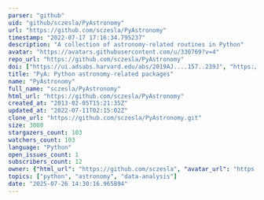 ```yaml
---
parser: "github"
uid: "github/sczesla/PyAstronomy"
url: "https://github.com/sczesla/PyAstronomy"
timestamp: "2022-07-17 17:16:34.795237"
description: "A collection of astronomy-related routines in Python"
avatar: "https://avatars.githubusercontent.com/u/330769?v=4"
repo_url: "https://github.com/sczesla/PyAstronomy"
doi: ["https://ui.adsabs.harvard.edu/abs/2019AJ....157..239J", "https://ui.adsabs.harvard.edu/abs/2019ascl.soft06010C/abstract"]
title: "PyA: Python astronomy-related packages"
name: "PyAstronomy"
full_name: "sczesla/PyAstronomy"
html_url: "https://github.com/sczesla/PyAstronomy"
created_at: "2013-02-05T15:21:35Z"
updated_at: "2022-07-11T02:15:02Z"
clone_url: "https://github.com/sczesla/PyAstronomy.git"
size: 3000
stargazers_count: 103
watchers_count: 103
language: "Python"
open_issues_count: 1
subscribers_count: 12
owner: {"html_url": "https://github.com/sczesla", "avatar_url": "https://avatars.githubusercontent.com/u/330769?v=4", "login": "sczesla", "type": "User"}
topics: ["python", "astronomy", "data-analysis"]
date: "2025-07-26 14:30:16.965894"
---
```

